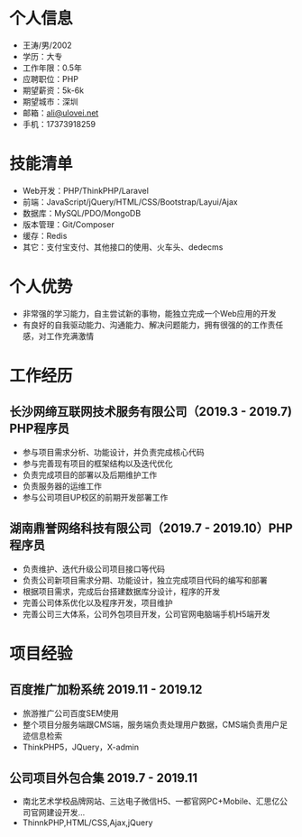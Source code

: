 # 个人信息

* 王涛/男/2002
* 学历：大专
* 工作年限：0.5年
* 应聘职位：PHP
* 期望薪资：5k-6k
* 期望城市：深圳
* 邮箱：ali@ulovei.net
* 手机：17373918259

# 技能清单

* Web开发：PHP/ThinkPHP/Laravel
* 前端：JavaScript/jQuery/HTML/CSS/Bootstrap/Layui/Ajax
* 数据库：MySQL/PDO/MongoDB
* 版本管理：Git/Composer
* 缓存：Redis
* 其它：支付宝支付、其他接口的使用、火车头、dedecms

# 个人优势
* 非常强的学习能力，自主尝试新的事物，能独立完成一个Web应用的开发
* 有良好的自我驱动能力、沟通能力、解决问题能力，拥有很强的的工作责任感，对工作充满激情

# 工作经历

## 长沙网缔互联网技术服务有限公司（2019.3 - 2019.7)  PHP程序员
* 参与项目需求分析、功能设计，并负责完成核心代码
* 参与完善现有项目的框架结构以及迭代优化
* 负责完成项目的部署以及后期维护工作
* 负责服务器的运维工作
* 参与公司项目UP校区的前期开发部署工作

## 湖南鼎誉网络科技有限公司（2019.7 - 2019.10）PHP程序员
* 负责维护、迭代升级公司项目接口等代码
* 负责公司新项目需求分期、功能设计，独立完成项目代码的编写和部署
* 根据项目需求，完成后台搭建数据库分设计，程序的开发
* 完善公司体系优化以及程序开发，项目维护
* 完善公司三大体系，公司外包项目开发，公司官网电脑端手机H5端开发

# 项目经验
## 百度推广加粉系统 2019.11 - 2019.12
* 旅游推广公司百度SEM使用
* 整个项目分服务端跟CMS端，服务端负责处理用户数据，CMS端负责用户足迹信息检索
* ThinkPHP5，JQuery，X-admin

## 公司项目外包合集 2019.7 - 2019.11
* 南北艺术学校品牌网站、三达电子微信H5、一都官网PC+Mobile、汇思亿公司官网建设开发...
* ThinnkPHP,HTML/CSS,Ajax,jQuery
